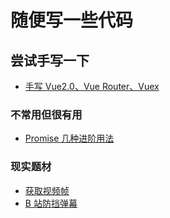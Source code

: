# 随便写一些代码

## 尝试手写一下

- [手写 Vue2.0、Vue Router、Vuex](https://github.com/tanggd7/vue-handwriting)

### 不常用但很有用

- [Promise 几种进阶用法](https://github.com/tanggd7/js-handwriting/issues/2)

### 现实题材

- [获取视频帧](https://github.com/tanggd7/js-handwriting/blob/master/src/practice/extractFrame/index.js)
- [B 站防挡弹幕](https://github.com/tanggd7/js-handwriting/blob/master/src/practice/bilibiliBulletScreen/index.html)
